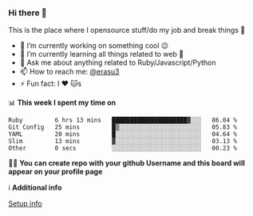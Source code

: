 ### Hi there 👋
This is the place where I opensource stuff/do my job and break things :rofl:

- 🔭 I’m currently working on something cool :wink:
- 🌱 I’m currently learning all things related to web 🤪
- 💬 Ask me about anything related to Ruby/Javascript/Python
- 📫 How to reach me: [@erasu3](https://t.me/erasu3)
- ⚡ Fun fact: I :heart: :cat:s

📊 **This week I spent my time on**
<!--START_SECTION:waka-->
```text
Ruby         6 hrs 13 mins   █████████████████████▓░░░   86.04 % 
Git Config   25 mins         █▒░░░░░░░░░░░░░░░░░░░░░░░   05.83 % 
YAML         20 mins         █░░░░░░░░░░░░░░░░░░░░░░░░   04.64 % 
Slim         13 mins         ▓░░░░░░░░░░░░░░░░░░░░░░░░   03.13 % 
Other        0 secs          ░░░░░░░░░░░░░░░░░░░░░░░░░   00.23 % 
```
<!--END_SECTION:waka-->

👨‍🏫 **You can create repo with your github Username and this board will appear on your profile page**


ℹ️ **Additional info**

[Setup info](https://github.com/13LD/13LD/blob/master/SETUP.md)
